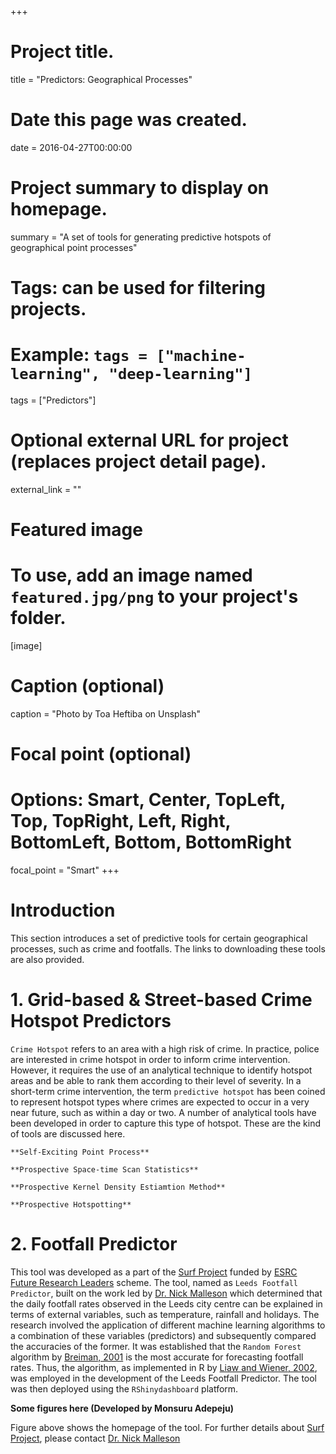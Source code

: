 +++
# Project title.
title = "Predictors: Geographical Processes"

# Date this page was created.
date = 2016-04-27T00:00:00

# Project summary to display on homepage.
summary = "A set of tools for generating predictive hotspots of geographical point processes"

# Tags: can be used for filtering projects.
# Example: `tags = ["machine-learning", "deep-learning"]`
tags = ["Predictors"]

# Optional external URL for project (replaces project detail page).
external_link = ""

# Featured image
# To use, add an image named `featured.jpg/png` to your project's folder. 
[image]
  # Caption (optional)
  caption = "Photo by Toa Heftiba on Unsplash"

  # Focal point (optional)
  # Options: Smart, Center, TopLeft, Top, TopRight, Left, Right, BottomLeft, Bottom, BottomRight
  focal_point = "Smart"
+++


# Introduction

This section introduces a set of predictive tools for certain geographical processes, such as crime and footfalls. The links to downloading these tools are also provided.

# 1. Grid-based & Street-based Crime Hotspot Predictors

`Crime Hotspot` refers to an area with a high risk of crime. In practice, police are interested in crime hotspot in order to inform crime intervention. However, it requires the use of an analytical technique to identify hotspot areas and be able to rank them according to their level of severity. In a short-term crime intervention, the term `predictive hotspot` has been coined to represent hotspot types where crimes are expected to occur in a very near future, such as within a day or two. A number of analytical tools have been developed in order to capture this type of hotspot. These are the kind of tools are discussed here.         

	**Self-Exciting Point Process**

	**Prospective Space-time Scan Statistics**

	**Prospective Kernel Density Estiamtion Method**

	**Prospective Hotspotting**

# 2. Footfall Predictor

This tool was developed as a part of the [Surf Project](http://surf.leeds.ac.uk/) funded by [ESRC Future Research Leaders](https://esrc.ukri.org/funding/funding-opportunities/future-research-leaders/) scheme. The tool, named as `Leeds Footfall Predictor`, built on the work led by [Dr. Nick Malleson](http://www.nickmalleson.co.uk/) which determined that the daily footfall rates observed in the Leeds city centre can be explained in terms of external variables, such as temperature, rainfall and holidays. The research involved the application of different machine learning algorithms to a combination of these variables (predictors) and subsequently compared the accuracies of the former. It was established that the `Random Forest` algorithm by [Breiman, 2001](https://link.springer.com/article/10.1023/A:1010933404324) is the most accurate for forecasting footfall rates. Thus, the algorithm, as implemented in R by [Liaw and Wiener, 2002](https://www.r-project.org/doc/Rnews/Rnews_2002-3.pdf), was employed in the development of the Leeds Footfall Predictor. The tool was then deployed using the `RShinydashboard` platform. 



**Some figures here (Developed by Monsuru Adepeju)**

Figure above shows the homepage of the tool. For further details about [Surf Project](http://surf.leeds.ac.uk/), please contact [Dr. Nick Malleson](http://www.nickmalleson.co.uk/) 




